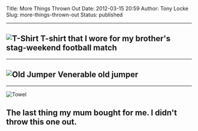 Title: More Things Thrown Out
Date: 2012-03-15 20:59
Author: Tony Locke
Slug: more-things-thrown-out
Status: published

  --------------------------------------------------------------------------------------------------------------------------------------------------------------------------------------------------------------------------------------------------
![T-Shirt]({static}/images/2012/IMG_20120216_161809.jpg)
  T-shirt that I wore for my brother's stag-weekend football match
  --------------------------------------------------------------------------------------------------------------------------------------------------------------------------------------------------------------------------------------------------

  

  --------------------------------------------------------------------------------------------------------------------------------------------------------------------------------------------------------------------------------------------------
![Old Jumper]({static}/images/2012/IMG_20120219_105730.jpg)
  Venerable old jumper
  --------------------------------------------------------------------------------------------------------------------------------------------------------------------------------------------------------------------------------------------------


  --------------------------------------------------------------------------------------------------------------------------------------------------------------------------------------------------------------------------------------------------
![Towel]({static}/images/2012/IMG_20120219_120606.jpg)

  The last thing my mum bought for me. I didn't throw this one out.
  --------------------------------------------------------------------------------------------------------------------------------------------------------------------------------------------------------------------------------------------------
